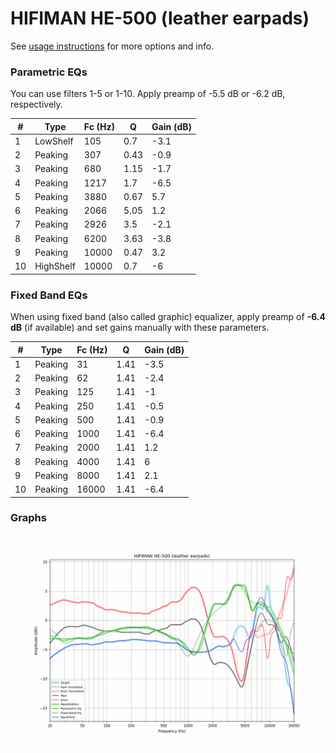 # HIFIMAN HE-500 (leather earpads)
See [usage instructions](https://github.com/jaakkopasanen/AutoEq#usage) for more options and info.

### Parametric EQs
You can use filters 1-5 or 1-10. Apply preamp of -5.5 dB or -6.2 dB, respectively.

|   # | Type      |   Fc (Hz) |    Q |   Gain (dB) |
|-----|-----------|-----------|------|-------------|
|   1 | LowShelf  |       105 | 0.7  |        -3.1 |
|   2 | Peaking   |       307 | 0.43 |        -0.9 |
|   3 | Peaking   |       680 | 1.15 |        -1.7 |
|   4 | Peaking   |      1217 | 1.7  |        -6.5 |
|   5 | Peaking   |      3880 | 0.67 |         5.7 |
|   6 | Peaking   |      2066 | 5.05 |         1.2 |
|   7 | Peaking   |      2926 | 3.5  |        -2.1 |
|   8 | Peaking   |      6200 | 3.63 |        -3.8 |
|   9 | Peaking   |     10000 | 0.47 |         3.2 |
|  10 | HighShelf |     10000 | 0.7  |        -6   |

### Fixed Band EQs
When using fixed band (also called graphic) equalizer, apply preamp of **-6.4 dB** (if available) and set gains manually with these parameters.

|   # | Type    |   Fc (Hz) |    Q |   Gain (dB) |
|-----|---------|-----------|------|-------------|
|   1 | Peaking |        31 | 1.41 |        -3.5 |
|   2 | Peaking |        62 | 1.41 |        -2.4 |
|   3 | Peaking |       125 | 1.41 |        -1   |
|   4 | Peaking |       250 | 1.41 |        -0.5 |
|   5 | Peaking |       500 | 1.41 |        -0.9 |
|   6 | Peaking |      1000 | 1.41 |        -6.4 |
|   7 | Peaking |      2000 | 1.41 |         1.2 |
|   8 | Peaking |      4000 | 1.41 |         6   |
|   9 | Peaking |      8000 | 1.41 |         2.1 |
|  10 | Peaking |     16000 | 1.41 |        -6.4 |

### Graphs
![](./HIFIMAN%20HE-500%20(leather%20earpads).png)
